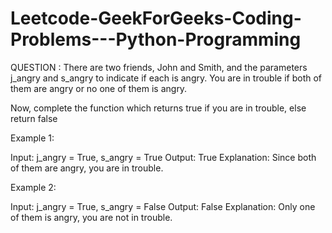 # Leetcode-GeekForGeeks-Coding-Problems---Python-Programming

QUESTION :
There are two friends, John and Smith, and the parameters j_angry and s_angry to indicate if each is angry. You are in trouble if both of them are angry or no one of them is angry.

Now, complete the function which returns true if you are in trouble, else return false

Example 1:

Input:
j_angry = True, s_angry = True
Output:
True
Explanation:
Since both of them are angry, you are in trouble.


Example 2:

Input:
j_angry = True, s_angry = False
Output:
False
Explanation:
Only one of them is angry, you are not in trouble.
